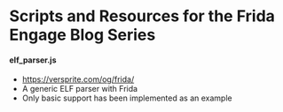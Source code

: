 # Scripts and Resources for the Frida Engage Blog Series
#### elf_parser.js
* https://versprite.com/og/frida/
* A generic ELF parser with Frida
* Only basic support has been implemented as an example
